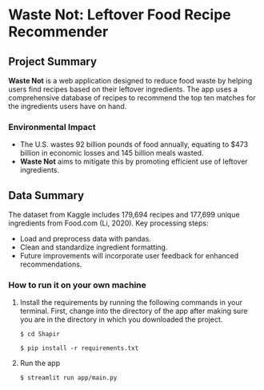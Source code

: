 # Waste Not: Leftover Food Recipe Recommender

## Project Summary

**Waste Not** is a web application designed to reduce food waste by helping users find recipes based on their leftover ingredients. The app uses a comprehensive database of recipes to recommend the top ten matches for the ingredients users have on hand.

### Environmental Impact
- The U.S. wastes 92 billion pounds of food annually, equating to $473 billion in economic losses and 145 billion meals wasted.
- **Waste Not** aims to mitigate this by promoting efficient use of leftover ingredients.

## Data Summary

The dataset from Kaggle includes 179,694 recipes and 177,699 unique ingredients from Food.com (Li, 2020). Key processing steps:
- Load and preprocess data with pandas.
- Clean and standardize ingredient formatting.
- Future improvements will incorporate user feedback for enhanced recommendations.

### How to run it on your own machine

1. Install the requirements by running the following commands in your terminal. First, change into the directory of the app after making sure you are in the directory in which you downloaded the project.

   ```
   $ cd Shapir
   ```
   ```
   $ pip install -r requirements.txt
   ```

2. Run the app

   ```
   $ streamlit run app/main.py
   ```

